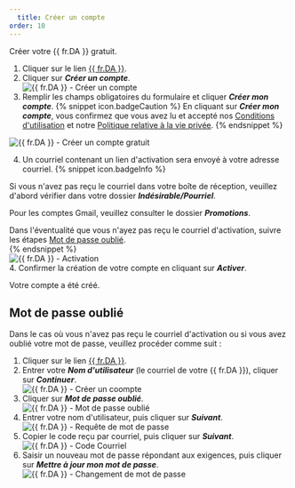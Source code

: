 ```yaml
---
  title: Créer un compte
order: 10
---
```

Créer votre {{ fr.DA }} gratuit.  

1. Cliquer sur le lien [{{ fr.DA }}](https://portal.devolutions.com/). 
1. Cliquer sur ***Créer un compte***.  
![{{ fr.DA }} - Créer un compte](https://webdevolutions.azureedge.net/docs/fr/cloud/Cloud4015.png)
1. Remplir les champs obligatoires du formulaire et cliquer ***Créer mon compte***. 
{% snippet icon.badgeCaution %} 
En cliquant sur ***Créer mon compte***, vous confirmez que vous avez lu et accepté nos [Conditions d'utilisation](https://devolutions.net/fr/legal/online-services-terms) et notre [Politique relative à la vie privée](https://devolutions.net/fr/legal). 
{% endsnippet %}  

![{{ fr.DA }} - Créer un compte gratuit](https://webdevolutions.azureedge.net/docs/fr/cloud/cloud4016.png)  

4. Un courriel contenant un lien d'activation sera envoyé à votre adresse courriel. 
{% snippet icon.badgeInfo %}

Si vous n'avez pas reçu le courriel dans votre boîte de réception, veuillez d'abord vérifier dans votre dossier ***Indésirable/Pourriel***.  

Pour les comptes Gmail, veuillez consulter le dossier ***Promotions***.  

Dans l'éventualité que vous n'ayez pas reçu le courriel d'activation, suivre les étapes <a href="#key">Mot de passe oublié</a>.  
{% endsnippet %}  
![{{ fr.DA }} - Activation](https://webdevolutions.azureedge.net/docs/fr/cloud/Cloud4021.png)  
4. Confirmer la création de votre compte en cliquant sur ***Activer***. 

Votre compte a été créé.  

## Mot de passe oublié <a name="key"></a>

Dans le cas où vous n'avez pas reçu le courriel d'activation ou si vous avez oublié votre mot de passe, veuillez procéder comme suit :  

1. Cliquer sur le lien [{{ fr.DA }}](https://portal.devolutions.com/). 
1. Entrer votre ***Nom d'utilisateur*** (le courriel de votre {{ fr.DA }}), cliquer sur ***Continuer***.  
![{{ fr.DA }} - Créer un coompte](https://webdevolutions.azureedge.net/docs/fr/cloud/Cloud4015.png)
1. Cliquer sur ***Mot de passe oublié***.  
![{{ fr.DA }} - Mot de passe oublié](https://webdevolutions.azureedge.net/docs/fr/cloud/Cloud4022.png)
1. Entrer votre nom d'utilisateur, puis cliquer sur ***Suivant***.  
![{{ fr.DA }} - Requête de mot de passe](https://webdevolutions.azureedge.net/docs/fr/cloud/Cloud4023.png)
1. Copier le code reçu par courriel, puis cliquer sur ***Suivant***.  
![{{ fr.DA }} - Code Courriel](https://webdevolutions.azureedge.net/docs/fr/cloud/Cloud4024.png)
1. Saisir un nouveau mot de passe répondant aux exigences, puis cliquer sur ***Mettre à jour mon mot de passe***.  
![{{ fr.DA }} - Changement de mot de passe](https://webdevolutions.azureedge.net/docs/fr/cloud/Cloud4025.png)

